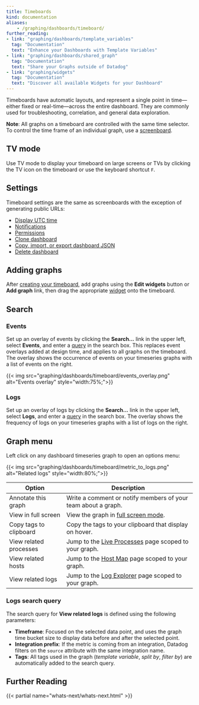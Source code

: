 ```yaml
---
title: Timeboards
kind: documentation
aliases:
    - /graphing/dashboards/timeboard/
further_reading:
- link: "graphing/dashboards/template_variables"
  tag: "Documentation"
  text: "Enhance your Dashboards with Template Variables"
- link: "graphing/dashboards/shared_graph"
  tag: "Documentation"
  text: "Share your Graphs outside of Datadog"
- link: "graphing/widgets"
  tag: "Documentation"
  text: "Discover all available Widgets for your Dashboard"
---
```


Timeboards have automatic layouts, and represent a single point in time—either fixed or real-time—across the entire dashboard. They are commonly used for troubleshooting, correlation, and general data exploration.

**Note**: All graphs on a timeboard are controlled with the same time selector. To control the time frame of an individual graph, use a [screenboard][1].

## TV mode

Use TV mode to display your timeboard on large screens or TVs by clicking the TV icon on the timeboard or use the keyboard shortcut `F`.

## Settings

Timeboard settings are the same as screenboards with the exception of generating public URLs:

* [Display UTC time][2]
* [Notifications][3]
* [Permissions][4]
* [Clone dashboard][5]
* [Copy, import, or export dashboard JSON][6]
* [Delete dashboard][7]

## Adding graphs

After [creating your timeboard][8], add graphs using the **Edit widgets** button or **Add graph** link, then drag the appropriate [widget][9] onto the timeboard.

## Search
### Events

Set up an overlay of events by clicking the **Search...** link in the upper left, select **Events**, and enter a [query][10] in the search box. This replaces event overlays added at design time, and applies to all graphs on the timeboard. The overlay shows the occurrence of events on your timeseries graphs with a list of events on the right.

{{< img src="graphing/dashboards/timeboard/events_overlay.png" alt="Events overlay"  style="width:75%;">}}

### Logs

Set up an overlay of logs by clicking the **Search...** link in the upper left, select **Logs**, and enter a [query][11] in the search box. The overlay shows the frequency of logs on your timeseries graphs with a list of logs on the right.

## Graph menu

Left click on any dashboard timeseries graph to open an options menu:

{{< img src="graphing/dashboards/timeboard/metric_to_logs.png" alt="Related logs"  style="width:80%;">}}

| Option                 | Description                                                   |
|------------------------|---------------------------------------------------------------|
| Annotate this graph    | Write a comment or notify members of your team about a graph. |
| View in full screen    | View the graph in [full screen mode][12].                     |
| Copy tags to clipboard | Copy the tags to your clipboard that display on hover.        |
| View related processes | Jump to the [Live Processes][13] page scoped to your graph.   |
| View related hosts     | Jump to the [Host Map][14] page scoped to your graph.         |
| View related logs      | Jump to the [Log Explorer][15] page scoped to your graph.     |

### Logs search query

The search query for **View related logs** is defined using the following parameters:

* **Timeframe**: Focused on the selected data point, and uses the graph time bucket size to display data before and after the selected point.
* **Integration prefix**: If the metric is coming from an integration, Datadog filters on the `source` attribute with the same integration name.
* **Tags**: All tags used in the graph (*template variable*, *split by*, *filter by*) are automatically added to the search query.

## Further Reading

{{< partial name="whats-next/whats-next.html" >}}

[1]: /graphing/dashboards/screenboard
[2]: /graphing/dashboards/screenboard/#display-utc-time
[3]: /graphing/dashboards/screenboard/#notifications
[4]: /graphing/dashboards/screenboard/#permissions
[5]: /graphing/dashboards/screenboard/#clone-dashboard
[6]: /graphing/dashboards/screenboard/#copy-import-or-export-dashboard-json
[7]: /graphing/dashboards/screenboard/#delete-dashboard
[8]: /graphing/dashboards/#new-dashboard
[9]: /graphing/widgets
[10]: /graphing/event_stream/#event-query-language
[11]: /logs/explorer/search/#search-syntax
[12]: /graphing/widgets/#full-screen
[13]: https://app.datadoghq.com/process
[14]: https://app.datadoghq.com/infrastructure/map
[15]: https://app.datadoghq.com/logs
